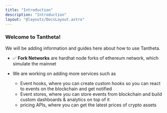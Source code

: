 ```yaml
---
title: "Introduction"
description: "Introduction"
layout: "@layouts/DocsLayout.astro"
---
```


### Welcome to Tantheta!

We will be adding information and guides here about how to use Tantheta.

- ✅ **Fork Networks** are hardhat node forks of ethereum network, which simulate the mainnet

- We are working on adding more services such as 
  - Event hooks, where you can create custom hooks so you can react to events on the blockchain and get notified
  - Event stores, where you can store events from blockchain and build custom dashboards & analytics on top of it
  - pricing APIs, where you can get the latest prices of crypto assets
